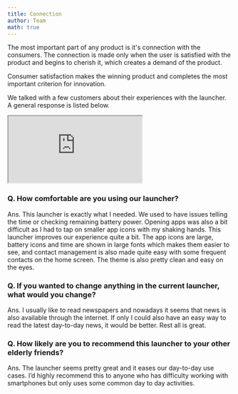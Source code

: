 ```yaml
---
title: Connection
author: Team
math: true
---
```


The most important part of any product is it's connection with the consumers. The connection is made only when the user is satisfied with the product and begins to cherish it, which creates a demand of the product. 

Consumer satisfaction makes the winning product and completes the most important criterion for innovation.

We talked with a few customers about their experiences with the launcher. A general response is listed below.


<div class="embed-responsive embed-responsive-4by3">
<iframe class="embed-responsive-item" src="https://drive.google.com/file/d/1kK_2ei77SnoZ_ZKTV1qUzQ4NR9yB_8gC/preview" allowfullscreen></iframe>
</div>

<h3>Q. How comfortable are you using our launcher?</h3>
<p>Ans. This launcher is exactly what I needed. We used to have issues telling the time or checking remaining battery power. Opening apps was also a bit difficult as I had to tap on smaller app icons with my shaking hands. This launcher improves our experience quite a bit. The app icons are large, battery icons and time are shown in large fonts which makes them easier to see, and contact management is also made quite easy with some frequent contacts on the home screen. The theme is also pretty clean and easy on the eyes.</p>

<h3>Q. If you wanted to change anything in the current launcher, what would you change?</h3>
<p>Ans. I usually like to read newspapers and nowadays it seems that news is also available through the internet. If only I could also have an easy way to read the latest day-to-day news, it would be better. Rest all is great.</p>

<h3>Q. How likely are you to recommend this launcher to your other elderly friends?</h3>
<p>Ans. The launcher seems pretty great and it eases our day-to-day use cases. I’d highly recommend this to anyone who has difficulty working with smartphones but only uses some common day to day activities.</p>
